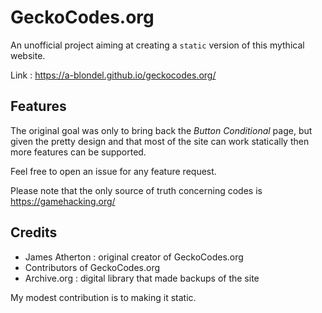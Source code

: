 # GeckoCodes.org

An unofficial project aiming at creating a `static` version of this mythical website.

Link : https://a-blondel.github.io/geckocodes.org/

## Features

The original goal was only to bring back the *Button Conditional* page, but given the pretty design and that most of the site can work statically then more features can be supported.

Feel free to open an issue for any feature request.

Please note that the only source of truth concerning codes is https://gamehacking.org/

## Credits

- James Atherton : original creator of GeckoCodes.org
- Contributors of GeckoCodes.org
- Archive.org : digital library that made backups of the site

My modest contribution is to making it static.
